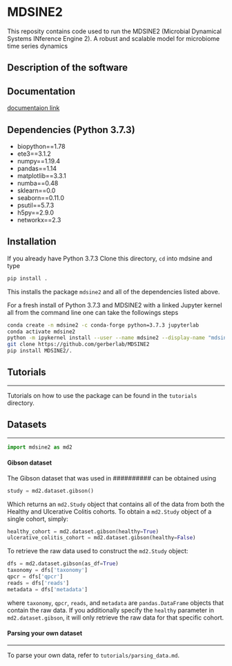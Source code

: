 # MDSINE2

This reposity contains code used to run the MDSINE2 (Microbial Dynamical Systems INference Engine 2). A robust and scalable model for microbiome time series dynamics


## Description of the software

## Documentation
[documentaion link](https://htmlpreview.github.io/?https://raw.githubusercontent.com/gerberlab/MDSINE2/master/docs/mdsine2/index.html)


## Dependencies (Python 3.7.3)


 * biopython==1.78
 * ete3==3.1.2
 * numpy==1.19.4
 * pandas==1.14
 * matplotlib==3.3.1
 * numba==0.48
 * sklearn==0.0
 * seaborn==0.11.0
 * psutil==5.7.3
 * h5py==2.9.0
 * networkx==2.3

## Installation

If you already have Python 3.7.3 Clone this directory, `cd` into mdsine and type
```bash
pip install .
```
This installs the package `mdsine2` and all of the dependencies listed above.

For a fresh install of Python 3.7.3 and MDSINE2 with a linked Jupyter kernel all from the command line one can take the followings steps
```bash
conda create -n mdsine2 -c conda-forge python=3.7.3 jupyterlab
conda activate mdsine2
python -m ipykernel install --user --name mdsine2 --display-name "mdsine2"
git clone https://github.com/gerberlab/MDSINE2
pip install MDSINE2/.
 ``` 

## Tutorials
 ---
 Tutorials on how to use the package can be found in the `tutorials` directory.

## Datasets
---
```python
import mdsine2 as md2
```
#### Gibson dataset

The Gibson dataset that was used in ########## can be obtained using
```python
study = md2.dataset.gibson()
```
Which returns an `md2.Study` object that contains all of the data from both the Healthy and Ulcerative Colitis cohorts. To obtain a `md2.Study` object of a single cohort, simply:
```python
healthy_cohort = md2.dataset.gibson(healthy=True)
ulcerative_colitis_cohort = md2.dataset.gibson(healthy=False)
```
To retrieve the raw data used to construct the `md2.Study` object:
```python
dfs = md2.dataset.gibson(as_df=True)
taxonomy = dfs['taxonomy']
qpcr = dfs['qpcr']
reads = dfs['reads']
metadata = dfs['metadata']
```
where `taxonomy`, `qpcr`, `reads`, and `metadata` are `pandas.DataFrame` objects that contain the raw data. If you additionally specify the `healthy` parameter in `md2.dataset.gibson`, it will only retrieve the raw data for that specific cohort.

#### Parsing your own dataset
---
To parse your own data, refer to `tutorials/parsing_data.md`.

